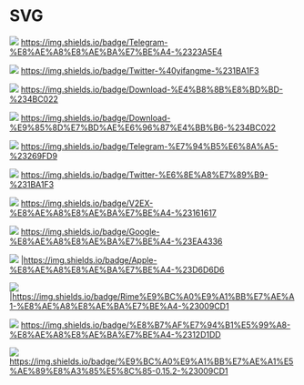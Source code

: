 # SVG 


![](https://img.shields.io/badge/Telegram-%E8%AE%A8%E8%AE%BA%E7%BE%A4-%2323A5E4) https://img.shields.io/badge/Telegram-%E8%AE%A8%E8%AE%BA%E7%BE%A4-%2323A5E4

![](https://img.shields.io/badge/Twitter-%40yifangme-%231BA1F3)  https://img.shields.io/badge/Twitter-%40yifangme-%231BA1F3  

![](https://img.shields.io/badge/Download-%E4%B8%8B%E8%BD%BD-%234BC022)  https://img.shields.io/badge/Download-%E4%B8%8B%E8%BD%BD-%234BC022 

![](https://img.shields.io/badge/Download-%E9%85%8D%E7%BD%AE%E6%96%87%E4%BB%B6-%234BC022)  https://img.shields.io/badge/Download-%E9%85%8D%E7%BD%AE%E6%96%87%E4%BB%B6-%234BC022 

![](https://img.shields.io/badge/Telegram-%E7%94%B5%E6%8A%A5-%23269FD9)  https://img.shields.io/badge/Telegram-%E7%94%B5%E6%8A%A5-%23269FD9 

![](https://img.shields.io/badge/Twitter-%E6%8E%A8%E7%89%B9-%231BA1F3) https://img.shields.io/badge/Twitter-%E6%8E%A8%E7%89%B9-%231BA1F3 

![](https://img.shields.io/badge/V2EX-%E8%AE%A8%E8%AE%BA%E7%BE%A4-%23161617)  https://img.shields.io/badge/V2EX-%E8%AE%A8%E8%AE%BA%E7%BE%A4-%23161617 

![](https://img.shields.io/badge/Google-%E8%AE%A8%E8%AE%BA%E7%BE%A4-%23EA4336)  https://img.shields.io/badge/Google-%E8%AE%A8%E8%AE%BA%E7%BE%A4-%23EA4336 

![](https://img.shields.io/badge/Apple-%E8%AE%A8%E8%AE%BA%E7%BE%A4-%23D6D6D6) |https://img.shields.io/badge/Apple-%E8%AE%A8%E8%AE%BA%E7%BE%A4-%23D6D6D6 

![](https://img.shields.io/badge/Rime%E9%BC%A0%E9%A1%BB%E7%AE%A1-%E8%AE%A8%E8%AE%BA%E7%BE%A4-%23009CD1) |https://img.shields.io/badge/Rime%E9%BC%A0%E9%A1%BB%E7%AE%A1-%E8%AE%A8%E8%AE%BA%E7%BE%A4-%23009CD1 

![](https://img.shields.io/badge/%E8%B7%AF%E7%94%B1%E5%99%A8-%E8%AE%A8%E8%AE%BA%E7%BE%A4-%2312D1DD)  https://img.shields.io/badge/%E8%B7%AF%E7%94%B1%E5%99%A8-%E8%AE%A8%E8%AE%BA%E7%BE%A4-%2312D1DD 

![](https://img.shields.io/badge/%E9%BC%A0%E9%A1%BB%E7%AE%A1%E5%AE%89%E8%A3%85%E5%8C%85-0.15.2-%23009CD1) https://img.shields.io/badge/%E9%BC%A0%E9%A1%BB%E7%AE%A1%E5%AE%89%E8%A3%85%E5%8C%85-0.15.2-%23009CD1 

